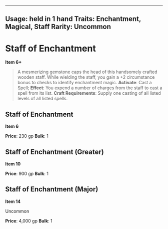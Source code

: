 
---
Usage: held in 1 hand
Traits: Enchantment, Magical, Staff
Rarity: Uncommon
---

# Staff of Enchantment

**Item 6+**

> A mesmerizing gemstone caps the head of this handsomely crafted wooden staff. While wielding the staff, you gain a +2 circumstance bonus to checks to identify enchantment magic.
**Activate**: Cast a Spell;
**Effect**: You expend a number of charges from the staff to cast a spell from its list.
**Craft Requirements**: Supply one casting of all listed levels of all listed spells.

## Staff of Enchantment

**Item 6**

**Price**: 230 gp
**Bulk**: 1

## Staff of Enchantment (Greater)

**Item 10**

**Price**: 900 gp
**Bulk**: 1

## Staff of Enchantment (Major)

**Item 14**

Uncommon

**Price**: 4,000 gp
**Bulk**: 1
